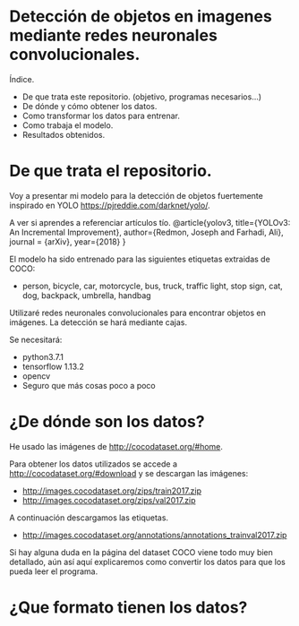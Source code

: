 # Detección de objetos en imagenes mediante redes neuronales convolucionales.

Índice.

* De que trata este repositorio. (objetivo, programas necesarios...)
* De dónde y cómo obtener los datos.
* Como transformar los datos para entrenar.
* Como trabaja el modelo.
* Resultados obtenidos.

# De que trata el repositorio.

Voy a presentar mi modelo para la detección de objetos fuertemente inspirado en YOLO https://pjreddie.com/darknet/yolo/.

A ver si aprendes a referenciar artículos tío.
@article{yolov3,
  title={YOLOv3: An Incremental Improvement},
  author={Redmon, Joseph and Farhadi, Ali},
  journal = {arXiv},
  year={2018}
}

El modelo ha sido entrenado para las siguientes etiquetas extraidas de COCO: 

* person, bicycle, car, motorcycle, bus, truck, traffic light, stop sign, cat, dog, backpack, umbrella, handbag

Utilizaré redes neuronales convolucionales para encontrar objetos en imágenes. La detección se hará mediante cajas.

Se necesitará:

* python3.7.1
* tensorflow 1.13.2
* opencv
* Seguro que más cosas poco a poco

# ¿De dónde son los datos?

He usado las imágenes de http://cocodataset.org/#home.

Para obtener los datos utilizados se accede a http://cocodataset.org/#download y se descargan las imágenes:

* http://images.cocodataset.org/zips/train2017.zip
* http://images.cocodataset.org/zips/val2017.zip

A continuación descargamos las etiquetas.

* http://images.cocodataset.org/annotations/annotations_trainval2017.zip

Si hay alguna duda en la página del dataset COCO viene todo muy bien detallado, aún así aquí explicaremos como convertir los datos para que los pueda leer el programa.


# ¿Que formato tienen los datos?
